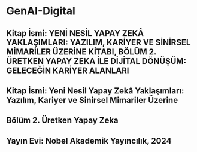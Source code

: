# GenAI-Digital

## Kitap İsmi: YENİ NESİL YAPAY ZEKÂ YAKLAŞIMLARI: YAZILIM, KARİYER VE SİNİRSEL MİMARİLER ÜZERİNE KİTABI, BÖLÜM 2. ÜRETKEN YAPAY ZEKA İLE DİJİTAL DÖNÜŞÜM: GELECEĞİN KARİYER ALANLARI

## Kitap İsmi: Yeni Nesil Yapay Zekâ Yaklaşımları: Yazılım, Kariyer ve Sinirsel Mimariler Üzerine

## Bölüm 2. Üretken Yapay Zeka 

## Yayın Evi: Nobel Akademik Yayıncılık, 2024
